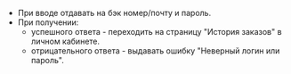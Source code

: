 - При вводе отдавать на бэк номер/почту и пароль.
- При получении:
	- успешного ответа - переходить на страницу "История заказов" в личном кабинете.
	- отрицательного ответа - выдавать ошибку "Неверный логин или пароль".